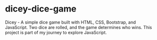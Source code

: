 # dicey-dice-game
Dicey - A simple dice game built with HTML, CSS, Bootstrap, and JavaScript. Two dice are rolled, and the game determines who wins. This project is part of my journey to explore JavaScript.
